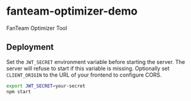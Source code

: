 # fanteam-optimizer-demo
FanTeam Optimizer Tool

## Deployment

Set the `JWT_SECRET` environment variable before starting the server. The
server will refuse to start if this variable is missing. Optionally set
`CLIENT_ORIGIN` to the URL of your frontend to configure CORS.

```bash
export JWT_SECRET=your-secret
npm start
```
